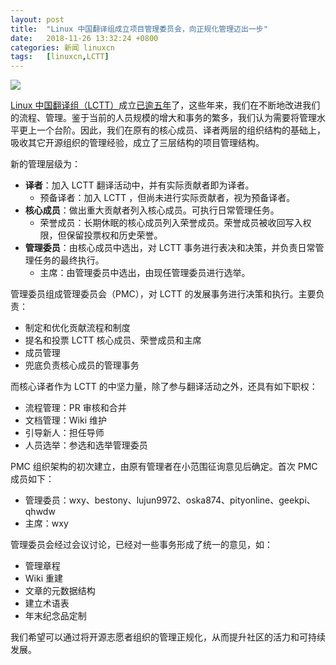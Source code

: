 ```yaml
---
layout: post
title:	"Linux 中国翻译组成立项目管理委员会，向正规化管理迈出一步"
date:	2018-11-26 13:32:24 +0800 
categories:	新闻 linuxcn 
tags:	[linuxcn,LCTT]
---
```



![](/Asserts/Images//attachment/album/201811/26/133144ba2bcf5he9h9fasv.jpg)


[Linux 中国翻译组（LCTT）](https://linux.cn/lctt/)成立[已逾五年](/article-9999-1.html)了，这些年来，我们在不断地改进我们的流程、管理。鉴于当前的人员规模的增大和事务的繁多，我们认为需要将管理水平更上一个台阶。因此，我们在原有的核心成员、译者两层的组织结构的基础上，吸收其它开源组织的管理经验，成立了三层结构的项目管理结构。


新的管理层级为：


* **译者**：加入 LCTT 翻译活动中，并有实际贡献者即为译者。
	+ 预备译者：加入 LCTT ，但尚未进行实际贡献者，视为预备译者。
* **核心成员**：做出重大贡献者列入核心成员。可执行日常管理任务。
	+ 荣誉成员：长期休眠的核心成员列入荣誉成员。荣誉成员被收回写入权限，但保留投票权和历史荣誉。
* **管理委员**：由核心成员中选出，对 LCTT 事务进行表决和决策，并负责日常管理任务的最终执行。
	+ 主席：由管理委员中选出，由现任管理委员进行选举。


管理委员组成管理委员会（PMC），对 LCTT 的发展事务进行决策和执行。主要负责：


* 制定和优化贡献流程和制度
* 提名和投票 LCTT 核心成员、荣誉成员和主席
* 成员管理
* 兜底负责核心成员的管理事务


而核心译者作为 LCTT 的中坚力量，除了参与翻译活动之外，还具有如下职权：


* 流程管理：PR 审核和合并
* 文档管理：Wiki 维护
* 引导新人：担任导师
* 人员选举：参选和选举管理委员


PMC 组织架构的初次建立，由原有管理者在小范围征询意见后确定。首次 PMC 成员如下：


* 管理委员：wxy、bestony、lujun9972、oska874、pityonline、geekpi、qhwdw
* 主席：wxy


管理委员会经过会议讨论，已经对一些事务形成了统一的意见，如：


* 管理章程
* Wiki 重建
* 文章的元数据结构
* 建立术语表
* 年末纪念品定制


我们希望可以通过将开源志愿者组织的管理正规化，从而提升社区的活力和可持续发展。
